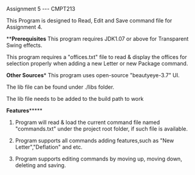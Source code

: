 Assignment 5 --- CMPT213

This Program is designed to Read, Edit and Save command file for Assignment 4.


************Prerequisites**********
This program requires JDK1.07 or above for Transparent Swing effects.

This program requires a "offices.txt" file to read & display the offices for selection properly when adding a new Letter or new Package command.

************Other Sources*************
This program uses open-source "beautyeye-3.7" UI.

The lib file can be found under ./libs folder. 

The lib file needs to be added to the build path to work

************Features*****************
1. Program will read & load the current command file named "commands.txt" under the project root folder, if such file is available.

2. Program supports all commands adding features,such as "New Letter","Deflation" and etc.

3. Program supports editing commands by moving up, moving down, deleting and saving. 
